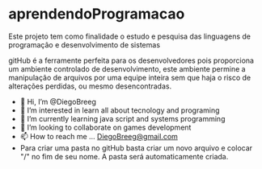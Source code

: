# aprendendoProgramacao
Este projeto tem como finalidade o estudo e pesquisa das linguagens de programação e desenvolvimento de sistemas

gitHub é a ferramente perfeita para os desenvolvedores pois proporciona um ambiente controlado de desenvolvimento, este ambiente permine a manipulação de arquivos por uma equipe inteira sem que haja o risco de alterações perdidas, ou mesmo desencontradas.

- 👋 Hi, I’m @DiegoBreeg
- 👀 I’m interested in learn all about tecnology and programing
- 🌱 I’m currently learning java script and systems programming
- 💞️ I’m looking to collaborate on games development
- 📫 How to reach me ... DiegoBreeg@gmail.com
- Para criar uma pasta no gitHub basta criar um novo arquivo e colocar "/" no fim de seu nome. A pasta será automaticamente criada.
